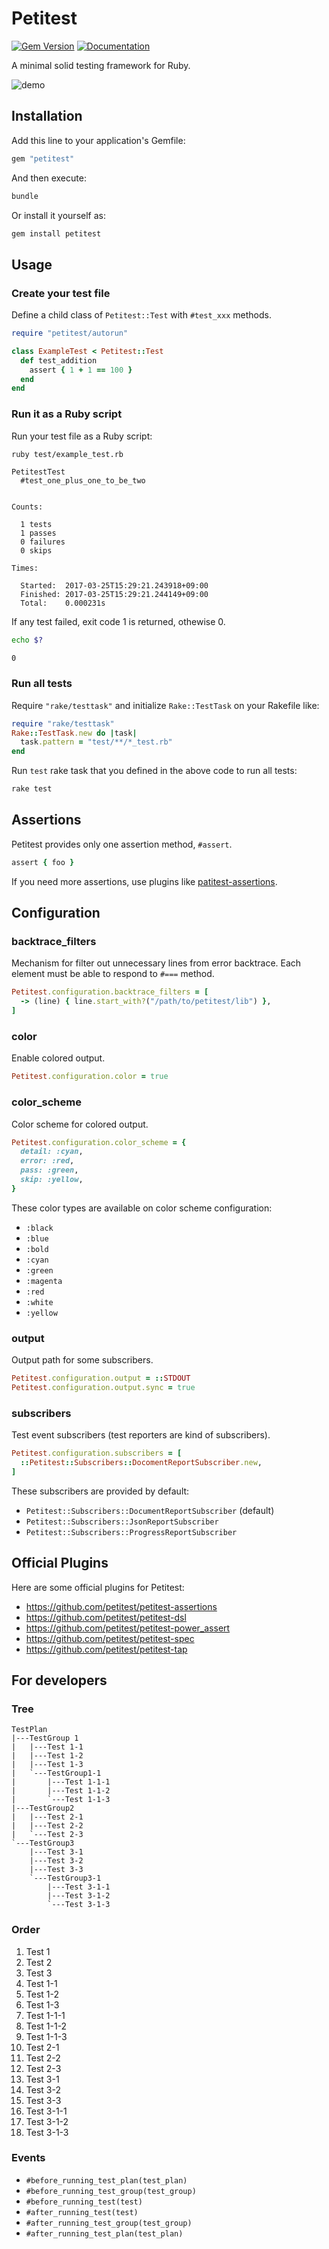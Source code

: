 # Petitest

[![Gem Version](https://badge.fury.io/rb/petitest.svg)](https://rubygems.org/gems/petitest)
[![Documentation](http://img.shields.io/badge/docs-rdoc.info-blue.svg)](http://www.rubydoc.info/github/petitest/petitest)

A minimal solid testing framework for Ruby.

![demo](/images/demo.png)

## Installation

Add this line to your application's Gemfile:

```ruby
gem "petitest"
```

And then execute:

```bash
bundle
```

Or install it yourself as:

```bash
gem install petitest
```

## Usage

### Create your test file

Define a child class of `Petitest::Test` with `#test_xxx` methods.

```ruby
require "petitest/autorun"

class ExampleTest < Petitest::Test
  def test_addition
    assert { 1 + 1 == 100 }
  end
end
```

### Run it as a Ruby script

Run your test file as a Ruby script:

```bash
ruby test/example_test.rb
```

```
PetitestTest
  #test_one_plus_one_to_be_two


Counts:

  1 tests
  1 passes
  0 failures
  0 skips

Times:

  Started:  2017-03-25T15:29:21.243918+09:00
  Finished: 2017-03-25T15:29:21.244149+09:00
  Total:    0.000231s
```

If any test failed, exit code 1 is returned, othewise 0.

```bash
echo $?
```

```
0
```

### Run all tests

Require `"rake/testtask"` and initialize `Rake::TestTask` on your Rakefile like:

```ruby
require "rake/testtask"
Rake::TestTask.new do |task|
  task.pattern = "test/**/*_test.rb"
end
```

Run `test` rake task that you defined in the above code to run all tests:

```bash
rake test
```

## Assertions

Petitest provides only one assertion method, `#assert`.

```ruby
assert { foo }
```

If you need more assertions, use plugins like [patitest-assertions](https://github.com/petitest/petitest-assertions).

## Configuration

### backtrace_filters

Mechanism for filter out unnecessary lines from error backtrace.
Each element must be able to respond to `#===` method.

```ruby
Petitest.configuration.backtrace_filters = [
  -> (line) { line.start_with?("/path/to/petitest/lib") },
]
```

### color

Enable colored output.

```ruby
Petitest.configuration.color = true
```

### color_scheme

Color scheme for colored output.

```ruby
Petitest.configuration.color_scheme = {
  detail: :cyan,
  error: :red,
  pass: :green,
  skip: :yellow,
}
```

These color types are available on color scheme configuration:

- `:black`
- `:blue`
- `:bold`
- `:cyan`
- `:green`
- `:magenta`
- `:red`
- `:white`
- `:yellow`

### output

Output path for some subscribers.

```ruby
Petitest.configuration.output = ::STDOUT
Petitest.configuration.output.sync = true
```

### subscribers

Test event subscribers (test reporters are kind of subscribers).

```ruby
Petitest.configuration.subscribers = [
  ::Petitest::Subscribers::DocomentReportSubscriber.new,
]
```

These subscribers are provided by default:

- `Petitest::Subscribers::DocumentReportSubscriber` (default)
- `Petitest::Subscribers::JsonReportSubscriber`
- `Petitest::Subscribers::ProgressReportSubscriber`

## Official Plugins

Here are some official plugins for Petitest:

- https://github.com/petitest/petitest-assertions
- https://github.com/petitest/petitest-dsl
- https://github.com/petitest/petitest-power_assert
- https://github.com/petitest/petitest-spec
- https://github.com/petitest/petitest-tap

## For developers

### Tree

```
TestPlan
|---TestGroup 1
|   |---Test 1-1
|   |---Test 1-2
|   |---Test 1-3
|   `---TestGroup1-1
|       |---Test 1-1-1
|       |---Test 1-1-2
|       `---Test 1-1-3
|---TestGroup2
|   |---Test 2-1
|   |---Test 2-2
|   `---Test 2-3
`---TestGroup3
    |---Test 3-1
    |---Test 3-2
    |---Test 3-3
    `---TestGroup3-1
        |---Test 3-1-1
        |---Test 3-1-2
        `---Test 3-1-3
```

### Order

1. Test 1
1. Test 2
1. Test 3
1. Test 1-1
1. Test 1-2
1. Test 1-3
1. Test 1-1-1
1. Test 1-1-2
1. Test 1-1-3
1. Test 2-1
1. Test 2-2
1. Test 2-3
1. Test 3-1
1. Test 3-2
1. Test 3-3
1. Test 3-1-1
1. Test 3-1-2
1. Test 3-1-3

### Events

- `#before_running_test_plan(test_plan)`
- `#before_running_test_group(test_group)`
- `#before_running_test(test)`
- `#after_running_test(test)`
- `#after_running_test_group(test_group)`
- `#after_running_test_plan(test_plan)`
